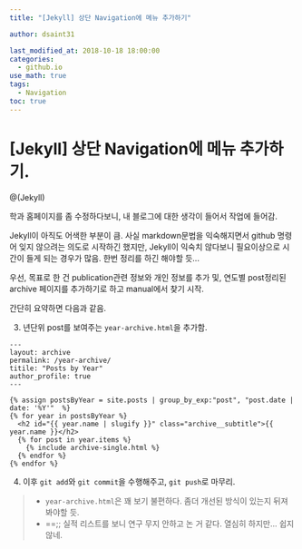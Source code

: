 ```yaml
---
title: "[Jekyll] 상단 Navigation에 메뉴 추가하기"

author: dsaint31

last_modified_at: 2018-10-18 18:00:00
categories: 
  - github.io
use_math: true
tags: 
  - Navigation
toc: true
---
```


# [Jekyll] 상단 Navigation에 메뉴 추가하기.

@(Jekyll)

학과 홈페이지를 좀 수정하다보니, 내 블로그에 대한 생각이 들어서 작업에 들어감.

Jekyll이 아직도 어색한 부분이 큼. 사실 markdown문법을 익숙해지면서 github 명령어 잊지 않으려는 의도로 시작하긴 했지만, Jekyll이 익숙치 않다보니 필요이상으로 시간이 들게 되는 경우가 많음. 한번 정리를 하긴 해야할 듯...

우선, 목표로 한 건 publication관련 정보와 개인 정보를 추가 및, 연도별 post정리된 archive 페이지를 추가하기로 하고 manual에서 찾기 시작.

간단히 요약하면 다음과 같음.



3. 년단위 post를 보여주는 `year-archive.html`을 추가함. 

```
---
layout: archive
permalink: /year-archive/
titile: "Posts by Year"
author_profile: true
---

{% assign postsByYear = site.posts | group_by_exp:"post", "post.date | date: '%Y'"  %}
{% for year in postsByYear %}
  <h2 id="{{ year.name | slugify }}" class="archive__subtitle">{{ year.name }}</h2>
  {% for post in year.items %}
    {% include archive-single.html %}
  {% endfor %}
{% endfor %}
```

4. 이후 `git add`와 `git commit`을 수행해주고, `git push`로 마무리.

> *  `year-archive.html`은 꽤 보기 불편하다. 좀더 개선된 방식이 있는지 뒤져봐야할 듯.
> * ==;; 실적 리스트를 보니 연구 무지 안하고 논 거 같다. 열심히 하지만... 쉽지 않네.
